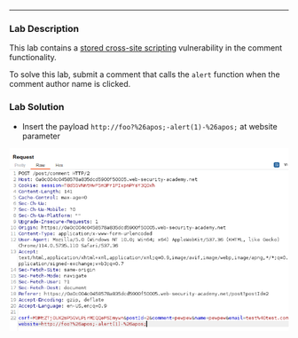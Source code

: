 ----

### Lab Description

This lab contains a [stored cross-site scripting](https://portswigger.net/web-security/cross-site-scripting/stored) vulnerability in the comment functionality.

To solve this lab, submit a comment that calls the `alert` function when the comment author name is clicked.

### Lab Solution

- Insert the payload `http://foo?%26apos;-alert(1)-%26apos;` at website parameter

![](/static/img/Pasted_image_20230620225554.png)